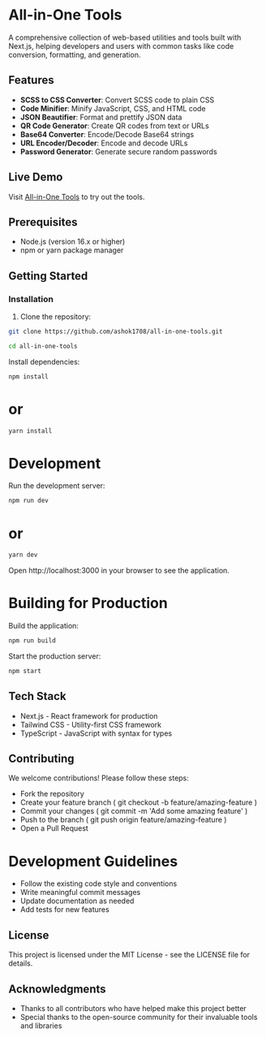 # All-in-One Tools

A comprehensive collection of web-based utilities and tools built with Next.js, helping developers and users with common tasks like code conversion, formatting, and generation.

## Features

- **SCSS to CSS Converter**: Convert SCSS code to plain CSS
- **Code Minifier**: Minify JavaScript, CSS, and HTML code
- **JSON Beautifier**: Format and prettify JSON data
- **QR Code Generator**: Create QR codes from text or URLs
- **Base64 Converter**: Encode/Decode Base64 strings
- **URL Encoder/Decoder**: Encode and decode URLs
- **Password Generator**: Generate secure random passwords

## Live Demo

Visit [All-in-One Tools](https://all-in-one-tools-ashok1708-ashok-chouhans-projects.vercel.app/) to try out the tools.

## Prerequisites

- Node.js (version 16.x or higher)
- npm or yarn package manager

## Getting Started

### Installation

1. Clone the repository:
```bash
git clone https://github.com/ashok1708/all-in-one-tools.git
```

```bash
cd all-in-one-tools
```
Install dependencies:
```bash
npm install
```
# or
```bash
yarn install
```
# Development
Run the development server:
```bash
npm run dev
```
# or
```bash
yarn dev
```
Open http://localhost:3000 in your browser to see the application.

# Building for Production
Build the application:
```bash
npm run build
```
Start the production server:
```bash
npm start
```
## Tech Stack
- Next.js - React framework for production
- Tailwind CSS - Utility-first CSS framework
- TypeScript - JavaScript with syntax for types

## Contributing
We welcome contributions! Please follow these steps:
- Fork the repository
- Create your feature branch ( git checkout -b feature/amazing-feature )
- Commit your changes ( git commit -m 'Add some amazing feature' )
- Push to the branch ( git push origin feature/amazing-feature )
- Open a Pull Request

# Development Guidelines
- Follow the existing code style and conventions
- Write meaningful commit messages
- Update documentation as needed
- Add tests for new features

## License
This project is licensed under the MIT License - see the LICENSE file for details.

## Acknowledgments
- Thanks to all contributors who have helped make this project better
- Special thanks to the open-source community for their invaluable tools and libraries

